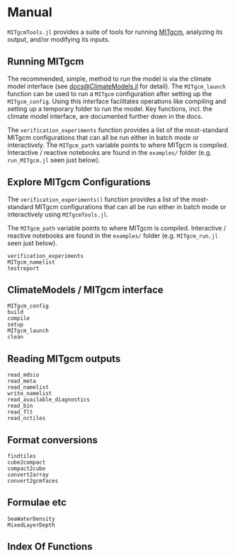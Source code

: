 # Manual

`MITgcmTools.jl` provides a suite of tools for running [MITgcm](https://mitgcm.readthedocs.io/en/latest/?badge=latest), analyzing its output, and/or modifying its inputs.

## Running MITgcm

The recommended, simple, method to run the model is via the climate model interface (see [docs@ClimateModels.jl](https://gaelforget.github.io/ClimateModels.jl/dev/) for detail). The `MITgcm_launch` function can be used to run a `MITgcm` configuration after setting up the `MITgcm_config`. Using this interface facilitates operations like compiling and setting up a temporary folder to run the model. Key functions, incl. the climate model interface, are documented further down in the docs. 

The `verification_experiments` function provides a list of the most-standard MITgcm configurations that can all be run either in batch mode or interactively. The `MITgcm_path` variable points to where MITgcm is compiled. Interactive / reactive notebooks are found in the `examples/` folder (e.g. `run_MITgcm.jl`  seen just below). 

## Explore MITgcm Configurations

The `verification_experiments()` function provides a list of the most-standard MITgcm configurations that can all be run either in batch mode or interactively using `MITgcmTools.jl`. 

The `MITgcm_path` variable points to where MITgcm is compiled. Interactive / reactive notebooks are found in the `examples/` folder (e.g. `MITgcm_run.jl`  seen just below). 

```@docs
verification_experiments
MITgcm_namelist
testreport 
```

## ClimateModels / MITgcm interface

```@docs
MITgcm_config
build
compile 
setup
MITgcm_launch
clean
```

## Reading MITgcm outputs

```@docs
read_mdsio
read_meta
read_namelist
write_namelist
read_available_diagnostics
read_bin
read_flt
read_nctiles
```

## Format conversions

```@docs
findtiles
cube2compact
compact2cube
convert2array
convert2gcmfaces
```

## Formulae etc

```@docs
SeaWaterDensity
MixedLayerDepth
```

## Index Of Functions

```@index
```
